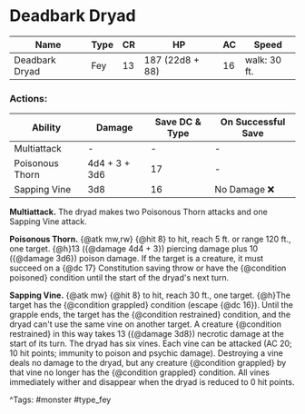 # Deadbark Dryad

| Name | Type | CR | HP | AC | Speed |
|------|------|----|----|----|-------|
| Deadbark Dryad | Fey | 13 | 187 (22d8 + 88) | 16 | walk: 30 ft. |

### Actions:

| Ability | Damage | Save DC & Type | On Successful Save |
|---------|--------|----------------|--------------------|
| Multiattack | - | - | - |
| Poisonous Thorn | 4d4 + 3 + 3d6 | 17 | - |
| Sapping Vine | 3d8 | 16 | No Damage ❌ |


**Multiattack.** The dryad makes two Poisonous Thorn attacks and one Sapping Vine attack.

**Poisonous Thorn.** {@atk mw,rw} {@hit 8} to hit, reach 5 ft. or range 120 ft., one target. {@h}13 ({@damage 4d4 + 3}) piercing damage plus 10 ({@damage 3d6}) poison damage. If the target is a creature, it must succeed on a {@dc 17} Constitution saving throw or have the {@condition poisoned} condition until the start of the dryad's next turn.

**Sapping Vine.** {@atk mw} {@hit 8} to hit, reach 30 ft., one target. {@h}The target has the {@condition grappled} condition (escape {@dc 16}). Until the grapple ends, the target has the {@condition restrained} condition, and the dryad can't use the same vine on another target. A creature {@condition restrained} in this way takes 13 ({@damage 3d8}) necrotic damage at the start of its turn. The dryad has six vines. Each vine can be attacked (AC 20; 10 hit points; immunity to poison and psychic damage). Destroying a vine deals no damage to the dryad, but any creature {@condition grappled} by that vine no longer has the {@condition grappled} condition. All vines immediately wither and disappear when the dryad is reduced to 0 hit points.

^Tags: #monster #type_fey